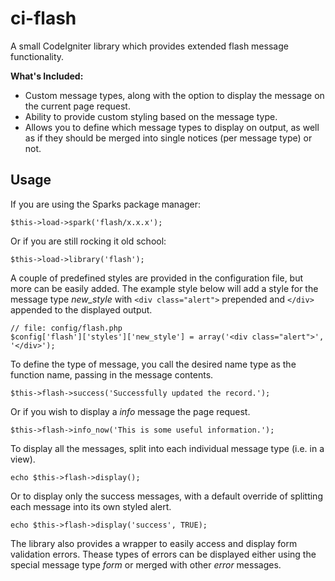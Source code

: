 ci-flash
========

A small CodeIgniter library which provides extended flash message functionality.

**What's Included:**
- Custom message types, along with the option to display the message on the current page request.
- Ability to provide custom styling based on the message type.
- Allows you to define which message types to display on output, as well as if they should be merged into single notices (per message type) or not.

Usage
-----

If you are using the Sparks package manager:

    $this->load->spark('flash/x.x.x');

Or if you are still rocking it old school:

    $this->load->library('flash');

A couple of predefined styles are provided in the configuration file, but more can be easily added.
The example style below will add a style for the message type _new_style_ with `<div class="alert">` prepended and `</div>` appended to the displayed output.

    // file: config/flash.php
    $config['flash']['styles']['new_style'] = array('<div class="alert">', '</div>');

To define the type of message, you call the desired name type as the function name, passing in the message contents.

    $this->flash->success('Successfully updated the record.');

Or if you wish to display a _info_ message the page request.

    $this->flash->info_now('This is some useful information.');

To display all the messages, split into each individual message type (i.e. in a view).

    echo $this->flash->display();

Or to display only the success messages, with a default override of splitting each message into its own styled alert.

    echo $this->flash->display('success', TRUE);

The library also provides a wrapper to easily access and display form validation errors.
Thease types of errors can be displayed either using the special message type _form_ or merged with other _error_ messages.